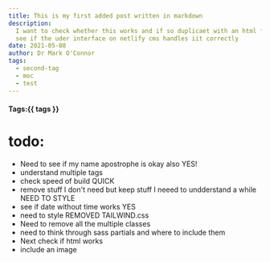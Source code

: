 ```yaml
---
title: This is my first added post written in markdown
description:
  I want to check whether this works and if so duplicaet with an html file to
  see if the uder interface on netlify cms handles iit correctly
date: 2021-05-08
author: Dr Mark O'Connor
tags:
  - second-tag
  - moc
  - test
---
```


#### Tags:{{ tags }}

# todo:

- Need to see if my name apostrophe is okay also YES!
- understand multiple tags
- check speed of build QUICK
- remove stuff I don't need but keep stuff I neeed to undderstand a while NEED
  TO STYLE
- see if date without time works YES
- need to style REMOVED TAILWIND.css
- Need to remove all the multiple classes
- need to think through sass partials and where to include them
- Next check if html works
- include an image
